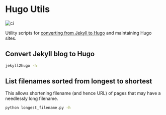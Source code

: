 # Hugo Utils

![ci](https://github.com/scivision/hugo-utils/workflows/ci/badge.svg)

Utility scripts for
[converting from Jekyll to Hugo](https://www.scivision.dev/switch-jekyll-to-hugo/)
and maintaining Hugo sites.

## Convert Jekyll blog to Hugo

```sh
jekyll2hugo -h
```

## List filenames sorted from longest to shortest

This allows shortening filename (and hence URL) of pages that may have a needlessly long filename.

```sh
python longest_filename.py -h
```
